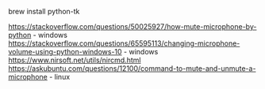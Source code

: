 brew install python-tk



https://stackoverflow.com/questions/50025927/how-mute-microphone-by-python - windows
https://stackoverflow.com/questions/65595113/changing-microphone-volume-using-python-windows-10 - windows
https://www.nirsoft.net/utils/nircmd.html 
https://askubuntu.com/questions/12100/command-to-mute-and-unmute-a-microphone - linux